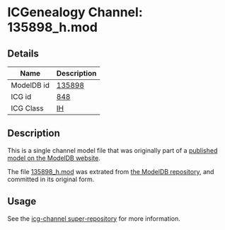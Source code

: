 # ICGenealogy Channel: 135898\_h.mod

## Details

Name | Description
---- | -----------
ModelDB id | [135898](http://senselab.med.yale.edu/ModelDB/ShowModel.cshtml?model=135898)
ICG id | [848](http://icg.neurotheory.ox.ac.uk/channels/4/848)
ICG Class | [IH](http://icg.neurotheory.ox.ac.uk/channels/4)

## Description

This is a single channel model file that was originally part of a [published model on the ModelDB website](http://senselab.med.yale.edu/mModelDB/ShowModel.cshtml?model=135898).

The file [135898\_h.mod](135898_h.mod) was extrated from [the ModelDB repository](http://senselab.med.yale.edu/ModelDB/ShowModel.cshtml?model=135898), and committed in its original form.

## Usage

See the [icg-channel super-repository](https://github.com/icgenealogy/icg-channels) for more information.